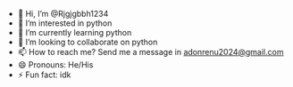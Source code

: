 - 👋 Hi, I’m @Rjgjgbbh1234
- 👀 I’m interested in python
- 🌱 I’m currently learning python
- 💞️ I’m looking to collaborate on python
- 📫 How to reach me? Send me a message in adonrenu2024@gmail.com
- 😄 Pronouns: He/His
- ⚡ Fun fact: idk

<!---
Rjgjgbbh1234/Rjgjgbbh1234 is a ✨ special ✨ repository because its `README.md` (this file) appears on your GitHub profile.
You can click the Preview link to take a look at your changes.
--->
